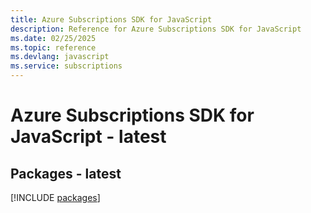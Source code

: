 ```yaml
---
title: Azure Subscriptions SDK for JavaScript
description: Reference for Azure Subscriptions SDK for JavaScript
ms.date: 02/25/2025
ms.topic: reference
ms.devlang: javascript
ms.service: subscriptions
---
```

# Azure Subscriptions SDK for JavaScript - latest
## Packages - latest
[!INCLUDE [packages](subscriptions-index.md)]